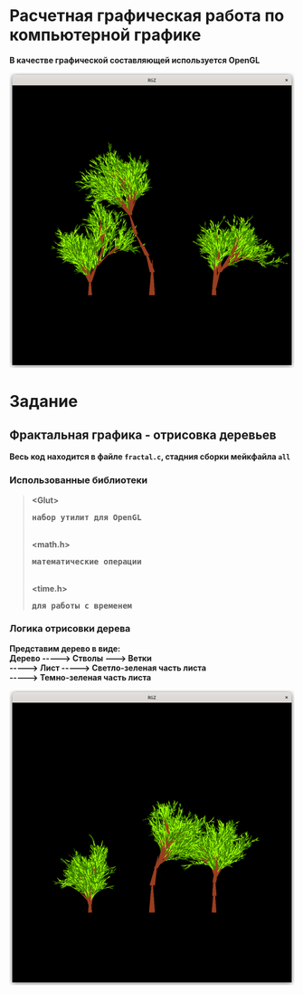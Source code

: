 # Расчетная графическая работа по компьютерной графике
<strong>В качестве графической составляющей используется OpenGL<strong>


![RGZ](examples/Ex1.png)

# Задание

## Фрактальная графика - отрисовка деревьев

Весь код находится в файле `fractal.c`, стадния сборки мейкфайла `all`

### Использованные библиотеки
>\<Glut> <pre>набор утилит для OpenGL</pre> \
><math.h> <pre>математические операции</pre> \
><time.h> <pre>для работы с временем</pre>

### Логика отрисовки дерева
Представим дерево в виде: \
Дерево  -----> Стволы ---> Ветки
          \
           -----> Лист -----> Светло-зеленая часть листа
                            \
                             -----> Темно-зеленая часть листа

![RGZ](examples/Ex2.png)
